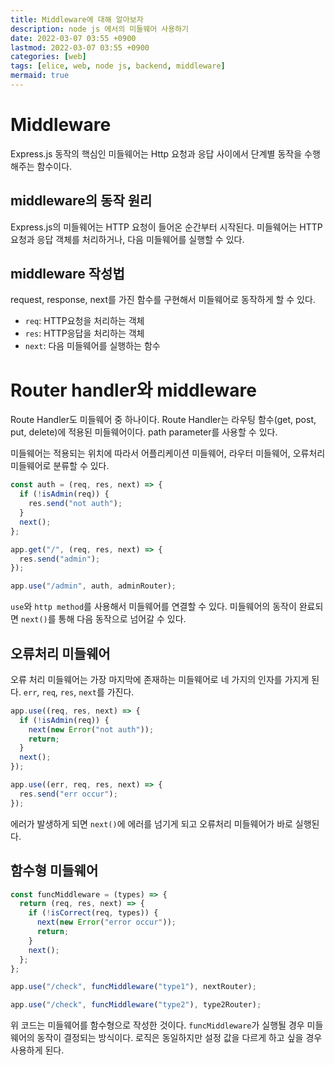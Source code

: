 ```yaml
---
title: Middleware에 대해 알아보자
description: node js 에서의 미들웨어 사용하기
date: 2022-03-07 03:55 +0900
lastmod: 2022-03-07 03:55 +0900
categories: [web]
tags: [elice, web, node js, backend, middleware]
mermaid: true
---
```


# Middleware

Express.js 동작의 핵심인 미들웨어는 Http 요청과 응답 사이에서 단계별 동작을 수행해주는 함수이다.

## middleware의 동작 원리

Express.js의 미들웨어는 HTTP 요청이 들어온 순간부터 시작된다. 미들웨어는 HTTP 요청과 응답 객체를 처리하거나, 다음 미들웨어를 실행할 수 있다.

## middleware 작성법

request, response, next를 가진 함수를 구현해서 미들웨어로 동작하게 할 수 있다.

- `req`: HTTP요청을 처리하는 객체
- `res`: HTTP응답을 처리하는 객체
- `next`: 다음 미들웨어를 실행하는 함수

# Router handler와 middleware

Route Handler도 미들웨어 중 하나이다. Route Handler는 라우팅 함수(get, post, put, delete)에 적용된 미들웨어이다. path parameter를 사용할 수 있다.

미들웨어는 적용되는 위치에 따라서 어플리케이션 미들웨어, 라우터 미들웨어, 오류처리 미들웨어로 분류할 수 있다.

```jsx
const auth = (req, res, next) => {
  if (!isAdmin(req)) {
    res.send("not auth");
  }
  next();
};

app.get("/", (req, res, next) => {
  res.send("admin");
});

app.use("/admin", auth, adminRouter);
```

`use`와 `http method`를 사용해서 미들웨어를 연결할 수 있다. 미들웨어의 동작이 완료되면 `next()`를 통해 다음 동작으로 넘어갈 수 있다.

## 오류처리 미들웨어

오류 처리 미들웨어는 가장 마지막에 존재하는 미들웨어로 네 가지의 인자를 가지게 된다. `err`, `req`, `res`, `next`를 가진다.

```jsx
app.use((req, res, next) => {
  if (!isAdmin(req)) {
    next(new Error("not auth"));
    return;
  }
  next();
});

app.use((err, req, res, next) => {
  res.send("err occur");
});
```

에러가 발생하게 되면 `next()`에 에러를 넘기게 되고 오류처리 미들웨어가 바로 실행된다.

## 함수형 미들웨어

```jsx
const funcMiddleware = (types) => {
  return (req, res, next) => {
    if (!isCorrect(req, types)) {
      next(new Error("error occur"));
      return;
    }
    next();
  };
};

app.use("/check", funcMiddleware("type1"), nextRouter);

app.use("/check", funcMiddleware("type2"), type2Router);
```

위 코드는 미들웨어를 함수형으로 작성한 것이다. `funcMiddleware`가 실행될 경우 미들웨어의 동작이 결정되는 방식이다. 로직은 동일하지만 설정 값을 다르게 하고 싶을 경우 사용하게 된다.
